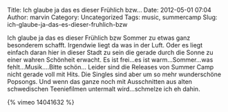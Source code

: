 Title: Ich glaube ja das es dieser Frühlich bzw...
Date: 2012-05-01 07:04
Author: marvin
Category: Uncategorized
Tags: music, summercamp
Slug: ich-glaube-ja-das-es-dieser-fruhlich-bzw

Ich glaube ja das es dieser Frühlich bzw Sommer zu etwas ganz besonderem
schafft. Irgendwie liegt da was in der Luft. Oder es liegt einfach daran
hier in dieser Stadt zu sein die gerade durch die Sonne zu einer wahren
Schönheit erwacht. Es ist frei...es ist warm...Sommer...was
fehlt...Musik....Bitte schön... Leider sind die Releases von Summer Camp
nicht gerade voll mit Hits. Die Singles sind aber um so mehr
wunderschöne Popsongs. Und wenn das ganze noch mit Ausschnitten aus
alten schwedischen Teeniefilmen untermalt wird...schmelze ich eh dahin.

{% vimeo 14041632 %}

